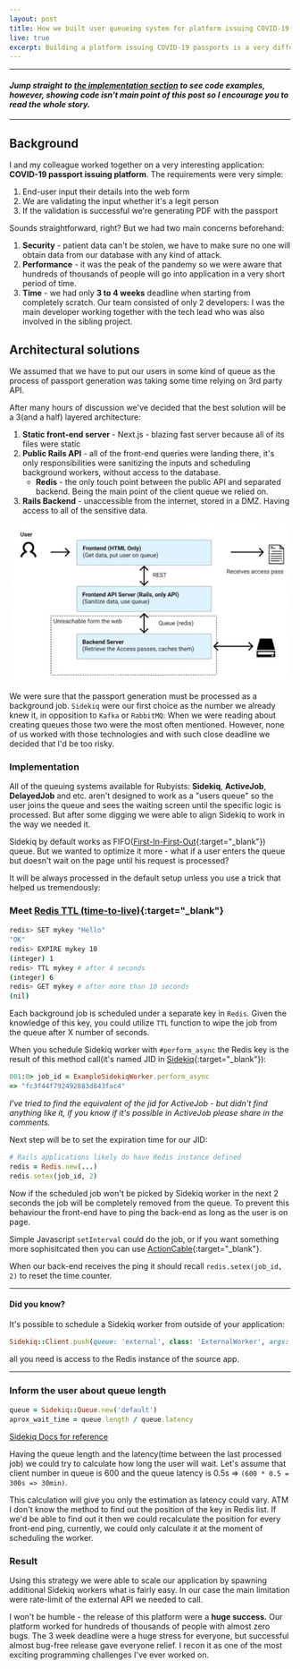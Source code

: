 ```yaml
---
layout: post
title: How we built user queueing system for platform issuing COVID-19 passports - Rails, Sidekiq, Redis
live: true
excerpt: Building a platform issuing COVID-19 passports is a very diffcult task especially in terms of security and performance. I am describing the problems we faced working on the application and the solutions we found to successfully release the application in 3 weeks of development time.
---
```


* * *
#### *Jump straight to [the implementation section](#implementation) to see code examples, however, showing code isn't main point of this post so I encourage you to read the whole story.*
* * *

## Background

I and my colleague worked together on a very interesting application: **COVID-19 passport issuing platform**. The requirements were very simple:
1. End-user input their details into the web form
2. We are validating the input whether it's a legit person
3. If the validation is successful we're generating PDF with the passport

Sounds straightforward, right? But we had two main concerns beforehand:
1. **Security** - patient data can't be stolen, we have to make sure no one will obtain data from our database with any kind of attack.
2. **Performance** - it was the peak of the pandemy so we were aware that hundreds of thousands of people will go into application in a very short period of time.
3. **Time** - we had only **3 to 4 weeks** deadline when starting from completely scratch. Our team consisted of only 2 developers: I was the main developer working together with the tech lead who was also involved in the sibling project.

## Architectural solutions

We assumed that we have to put our users in some kind of queue as the process of passport generation was taking some time relying on 3rd party API.

After many hours of discussion we've decided that the best solution will be a 3(and a half) layered architecture:
1. **Static front-end server** - Next.js - blazing fast server because all of its files were static
2. **Public Rails API** - all of the front-end queries were landing there, it's only responsibilities were sanitizing the inputs and scheduling background workers, without access to the database.
    - **Redis** - the only touch point between the public API and separated backend. Being the main point of the client queue we relied on.
3. **Rails Backend** - unaccessible from the internet, stored in a DMZ. Having access to all of the sensitive data.

![Vaccination Portal Architecture](/images/vaccination-portal-architecture.png)


We were sure that the passport generation must be processed as a background job. `Sidekiq` were our first choice as the number we already knew it, in opposition to `Kafka` or `RabbitMQ`:
When we were reading about creating queues those two were the most often mentioned. However, none of us worked with those technologies and with such close deadline we decided that I'd be too risky.

### Implementation

All of the queuing systems available for Rubyists: **Sidekiq**, **ActiveJob**, **DelayedJob** and etc. aren't designed to work as a "users queue" so the user joins the queue and sees the waiting screen until the specific logic is processed. But after some digging we were able to align Sidekiq to work in the way we needed it.

Sidekiq by default works as FIFO([First-In-First-Out](https://www.geeksforgeeks.org/fifo-first-in-first-out-approach-in-programming/?ref=lbp){:target="_blank"}) queue. But we wanted to optimize it more - what if a user enters the queue but doesn't wait on the page until his request is processed?

It will be always processed in the default setup unless you use a trick that helped us tremendously:

### Meet [Redis TTL (time-to-live)](https://redis.io/commands/TTL){:target="_blank"}
```sh
redis> SET mykey "Hello"
"OK"
redis> EXPIRE mykey 10
(integer) 1
redis> TTL mykey # after 4 seconds
(integer) 6
redis> GET mykey # after more than 10 seconds
(nil)
```

Each background job is scheduled under a separate key in `Redis`. Given the knowledge of this key, you could utilize `TTL` function to wipe the job from the queue after X number of seconds.

When you schedule Sidekiq worker with `#perform_async` the Redis key is the result of this method call(it's named JID in [Sidekiq](https://www.rubydoc.info/gems/sidekiq/Sidekiq%2FWorker:jid){:target="_blank"}):
```ruby
001:0> job_id = ExampleSidekiqWorker.perform_async
=> "fc3f44f792492883d843fac4"
```
<div class="text-grey font-small"><i>I've tried to find the equivalent of the jid for ActiveJob - but didn't find anything like it, if you know if it's possible in ActiveJob please share in the comments.</i></div>

Next step will be to set the expiration time for our JID:
```ruby
# Rails applications likely do have Redis instance defined
redis = Redis.new(...)
redis.setex(job_id, 2)
```

Now if the scheduled job won't be picked by Sidekiq worker in the next 2 seconds the job will be completely removed from the queue. To prevent this behaviour the front-end have to ping the back-end as long as the user is on page.

Simple Javascript `setInterval` could do the job, or if you want something more sophisitcated then you can use [ActionCable](https://guides.rubyonrails.org/action_cable_overview.html#example-1-user-appearances){:target="_blank"}.

When our back-end receives the ping it should recall `redis.setex(job_id, 2)` to reset the time counter.

* * *
#### Did you know?
It's possible to schedule a Sidekiq worker from outside of your application:
```ruby
Sidekiq::Client.push(queue: 'external', class: 'ExternalWorker', args: [])
```
all you need is access to the Redis instance of the source app.
* * *

### Inform the user about queue length

```ruby
queue = Sidekiq::Queue.new('default')
aprox_wait_time = queue.length / queue.latency
```
<a href="https://www.rubydoc.info/github/mperham/sidekiq/Sidekiq/Queue#initialize-instance_method" class="text-grey font-small" target="_blank">Sidekiq Docs for reference</a>

Having the queue length and the latency(time between the last processed job) we could try to calculate how long the user will wait.
Let's assume that client number in queue is 600 and the queue latency is 0.5s => `(600 * 0.5 = 300s => 30min)`.

This calculation will give you only the estimation as latency could vary. ATM I don't know the method to find out the position of the key in Redis list. If we'd be able to find out it then we could recalculate the position for every front-end ping, currently, we could only calculate it at the moment of scheduling the worker.


### Result

Using this strategy we were able to scale our application by spawning additional Sidekiq workers what is fairly easy. In our case the main limitation were rate-limit of the external API we needed to call.

I won't be humble - the release of this platform were a **huge success.** Our platform worked for hundreds of thousands of people with almost zero bugs. The 3 week deadline were a huge stress for everyone, but successful almost bug-free release gave everyone relief. I recon it as one of the most exciting programming challenges I've ever worked on.
